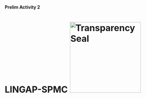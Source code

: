 #### Prelim Activity 2

# LINGAP-SPMC                    <img src="/templates/gwt-joomla/images/transparency-seal.png" class="trpncy" width="225px" alt="Transparency Seal" title="Transparency Seal">
